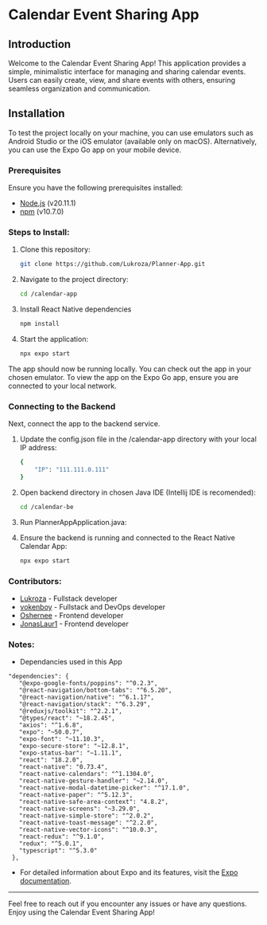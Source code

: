 # Calendar Event Sharing App

## Introduction
Welcome to the Calendar Event Sharing App! This application provides a simple, minimalistic interface for managing and sharing calendar events. Users can easily create, view, and share events with others, ensuring seamless organization and communication.

## Installation

To test the project locally on your machine, you can use emulators such as Android Studio or the iOS emulator (available only on macOS). Alternatively, you can use the Expo Go app on your mobile device.

### Prerequisites

Ensure you have the following prerequisites installed:

- [Node.js](https://nodejs.org/) (v20.11.1)
- [npm](https://www.npmjs.com/) (v10.7.0)

### Steps to Install:

1. Clone this repository:
   ```sh
   git clone https://github.com/Lukroza/Planner-App.git

2. Navigate to the project directory:
    ```sh
    cd /calendar-app
3. Install React Native dependencies
    ```sh
    npm install
4. Start the application:
    ```sh
    npx expo start
The app should now be running locally. You can check out the app in your chosen emulator. To view the app on the Expo Go app, ensure you are connected to your local network.

### Connecting to the Backend 
Next, connect the app to the backend service.
1. Update the config.json file in the /calendar-app directory with your local IP address:
    ```sh
    {
        "IP": "111.111.0.111"
    }
2. Open backend directory in chosen Java IDE (Intellij IDE is recomended):
   ```sh
   cd /calendar-be

3. Run PlannerAppApplication.java:
    
4. Ensure the backend is running and connected to the React Native Calendar App:
    ```sh
    npx expo start

### Contributors:
- [Lukroza](https://github.com/Lukroza) - Fullstack developer
- [vokenboy](https://github.com/vokenboy) - Fullstack and DevOps developer
- [Oshernee](https://github.com/Oshernee) - Frontend developer
- [JonasLaur1](https://github.com/JonasLaur1) - Frontend developer
### Notes:
- Dependancies used in this App
 ```
"dependencies": {
    "@expo-google-fonts/poppins": "^0.2.3",
    "@react-navigation/bottom-tabs": "^6.5.20",
    "@react-navigation/native": "^6.1.17",
    "@react-navigation/stack": "^6.3.29",
    "@reduxjs/toolkit": "^2.2.1",
    "@types/react": "~18.2.45",
    "axios": "^1.6.8",
    "expo": "~50.0.7",
    "expo-font": "~11.10.3",
    "expo-secure-store": "~12.8.1",
    "expo-status-bar": "~1.11.1",
    "react": "18.2.0",
    "react-native": "0.73.4",
    "react-native-calendars": "^1.1304.0",
    "react-native-gesture-handler": "~2.14.0",
    "react-native-modal-datetime-picker": "^17.1.0",
    "react-native-paper": "^5.12.3",
    "react-native-safe-area-context": "4.8.2",
    "react-native-screens": "~3.29.0",
    "react-native-simple-store": "^2.0.2",
    "react-native-toast-message": "^2.2.0",
    "react-native-vector-icons": "^10.0.3",
    "react-redux": "^9.1.0",
    "redux": "^5.0.1",
    "typescript": "^5.3.0"
  },
  ```
- For detailed information about Expo and its features, visit the [Expo documentation](https://docs.expo.dev/).

---

Feel free to reach out if you encounter any issues or have any questions. Enjoy using the Calendar Event Sharing App!
